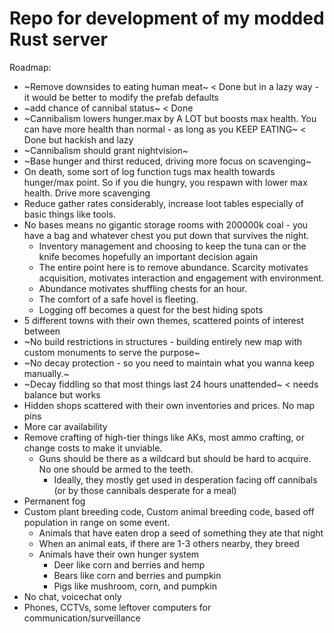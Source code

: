 # Repo for development of my modded Rust server

Roadmap:
- ~Remove downsides to eating human meat~ < Done but in a lazy way - it would be better to modify the prefab defaults
- ~add chance of cannibal status~ < Done
- ~Cannibalism lowers hunger.max by A LOT but boosts max health. You can have more health than normal - as long as you KEEP EATING~ < Done but hackish and lazy
- ~Cannibalism should grant nightvision~
- ~Base hunger and thirst reduced, driving more focus on scavenging~
- On death, some sort of log function tugs max health towards hunger/max point. So if you die hungry, you respawn with lower max health. Drive more scavenging
- Reduce gather rates considerably, increase loot tables especially of basic things like tools.
- No bases means no gigantic storage rooms with 200000k coal - you have a bag and whatever chest you put down that survives the night. 
  - Inventory management and choosing to keep the tuna can or the knife becomes hopefully an important decision again
  - The entire point here is to remove abundance. Scarcity motivates acquisition, motivates interaction and engagement with environment.
  - Abundance motivates shuffling chests for an hour.
  - The comfort of a safe hovel is fleeting.
  - Logging off becomes a quest for the best hiding spots
- 5 different towns with their own themes, scattered points of interest between
- ~No build restrictions in structures - building entirely new map with custom monuments to serve the purpose~
- ~No decay protection - so you need to maintain what you wanna keep manually.~
- ~Decay fiddling so that most things last 24 hours unattended~ < needs balance but works
- Hidden shops scattered with their own inventories and prices. No map pins
- More car availability
- Remove crafting of high-tier things like AKs, most ammo crafting, or change costs to make it unviable. 
  - Guns should be there as a wildcard but should be hard to acquire. No one should be armed to the teeth. 
    - Ideally, they mostly get used in desperation facing off cannibals (or by those cannibals desperate for a meal)
- Permanent fog
- Custom plant breeding code, Custom animal breeding code, based off population in range on some event. 
  - Animals that have eaten drop a seed of something they ate that night
  - When an animal eats, if there are 1-3 others nearby, they breed
  - Animals have their own hunger system
    - Deer like corn and berries and hemp
    - Bears like corn and berries and pumpkin
    - Pigs like mushroom, corn, and pumpkin
- No chat, voicechat only
- Phones, CCTVs, some leftover computers for communication/surveillance
